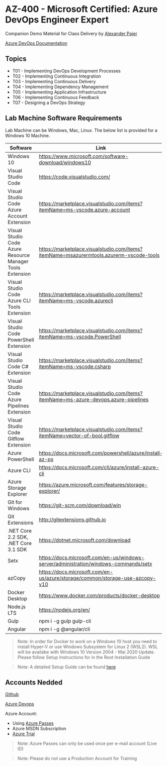 # AZ-400 - Microsoft Certified: Azure DevOps Engineer Expert

Companion Demo Material for Class Delivery by [Alexander Pajer](https://www.integrations.at/kontakt.aspx)

[Azure DevOps Documentation](https://docs.microsoft.com/en-us/azure/devops/?view=azure-devops)

## Topics

- T01 - Implementing DevOps Development Processes
- T02 - Implementing Continuous Integration
- T03 - Implementing Continuous Delivery
- T04 - Implementing Dependency Management
- T05 - Implementing Application Infrastructure
- T06 - Implementing Continuous Feedback
- T07 - Designing a DevOps Strategy

## Lab Machine Software Requirements

Lab Machine can be Windows, Mac, Linux. The below list is provided for a Windows 10 Machine.

| Software                                                  | Link                                                                                    |
| --------------------------------------------------------- | --------------------------------------------------------------------------------------- |
| Windows 10                                                | https://www.microsoft.com/software-download/windows10                                   |
| Visual Studio Code                                        | https://code.visualstudio.com/                                                          |
| Visual Studio Code Azure Account Extension                | https://marketplace.visualstudio.com/items?itemName=ms-vscode.azure-account             |
| Visual Studio Code Azure Resource Manager Tools Extension | https://marketplace.visualstudio.com/items?itemName=msazurermtools.azurerm-vscode-tools |
| Visual Studio Code Azure CLI Tools Extension              | https://marketplace.visualstudio.com/items?itemName=ms-vscode.azurecli                  |
| Visual Studio Code PowerShell Extension                   | https://marketplace.visualstudio.com/items?itemName=ms-vscode.PowerShell                |
| Visual Studio Code C# Extension                           | https://marketplace.visualstudio.com/items?itemName=ms-vscode.csharp                    |
| Visual Studio Code Azure Pipelines Extension              | https://marketplace.visualstudio.com/items?itemName=ms-azure-devops.azure-pipelines     |
| Visual Studio Code Gitflow Extension                      | https://marketplace.visualstudio.com/items?itemName=vector-of-bool.gitflow              |
| Azure PowerShell                                          | https://docs.microsoft.com/powershell/azure/install-az-ps                               |
| Azure CLI                                                 | https://docs.microsoft.com/cli/azure/install-azure-cli                                  |
| Azure Storage Explorer                                    | https://azure.microsoft.com/features/storage-explorer/                                  |
| Git for Windows                                           | https://git-scm.com/download/win                                                        |
| Git Extensions                                            | http://gitextensions.github.io                                                          |
| .NET Core 2.2 SDK, .NET Core 3.1 SDK                      | https://dotnet.microsoft.com/download                                                   |
| Setx                                                      | https://docs.microsoft.com/en-us/windows-server/administration/windows-commands/setx    |
| azCopy                                                    | https://docs.microsoft.com/en-us/azure/storage/common/storage-use-azcopy-v10            |
| Docker Desktop                                            | https://www.docker.com/products/docker-desktop                                          |
| Node.js LTS                                               | https://nodejs.org/en/                                                                  |
| Gulp                                                      | npm i -g gulp gulp-cli                                                                  |
| Angular                                                   | npm i -g @angular/cli                                                                   |

> Note: In order for Docker to work on a Windows 10 host you need to install Hyper-V or use Windows Subsystem for Linux 2 (WSL2). WSL will be availabe with Windows 10 Version 2004 - Mai 2020 Update. Please follow Setup Instructions for in the Root Installation Guide

> Note: A detailed Setup Guide can be found [here](https://github.com/ARambazamba/ClassSetup)

## Accounts Nedded

[Github](https://github.com/)

[Azure Devops](https://azure.microsoft.com/en-us/services/devops/?nav=min)

Azure Account:

- Using [Azure Passes](https://www.microsoftazurepass.com/)
- Azure MSDN Subscription
- [Azure Trial](https://azure.microsoft.com/en-us/free/)

> Note: Azure Passes can only be used once per e-mail account (Live ID)

> Note: Please do not use a Production Account for Training
